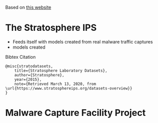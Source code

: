 Based on [this website](https://www.stratosphereips.org/datasets-overview)



# The Stratosphere IPS

- Feeds itself with models created from real malware traffic captures 
- models created 




Bibtex Citation
```
@misc{stratodatasets,
    title={Stratosphere Laboratory Datasets},
    author={Stratosphere},
    year={2015},
    note={Retrieved March 13, 2020, from \url{https://www.stratosphereips.org/datasets-overview}}
}
```




# Malware Capture Facility Project
